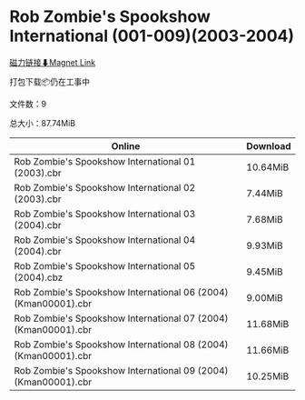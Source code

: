 # Rob Zombie's Spookshow International (001-009)(2003-2004)

[磁力链接⬇Magnet Link](magnet:?xt=urn:btih:1eaebcc11ae71fc5b59d0734e30722448f19cc7f&dn=Rob%20Zombie%27s%20Spookshow%20International%20%28001-009%29%282003-2004%29)

打包下载📦仍在工事中

文件数：9

总大小：87.74MiB

Online | Download
--- | ---
Rob Zombie's Spookshow International 01 (2003).cbr | 10.64MiB
Rob Zombie's Spookshow International 02 (2003).cbr | 7.44MiB
Rob Zombie's Spookshow International 03 (2004).cbr | 7.68MiB
Rob Zombie's Spookshow International 04 (2004).cbr | 9.93MiB
Rob Zombie's Spookshow International 05 (2004).cbz | 9.45MiB
Rob Zombie's Spookshow International 06 (2004) (Kman00001).cbr | 9.00MiB
Rob Zombie's Spookshow International 07 (2004) (Kman00001).cbr | 11.68MiB
Rob Zombie's Spookshow International 08 (2004) (Kman00001).cbr | 11.66MiB
Rob Zombie's Spookshow International 09 (2004) (Kman00001).cbr | 10.25MiB